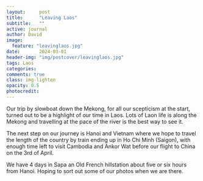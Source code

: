 ```yaml
---
layout:     post
title:      "Leaving Laos"
subtitle:   ""
active: journal
author: David
image:
  feature: "leavinglaos.jpg"
date:       2024-03-01
header-img: "img/postcover/leavinglaos.jpg"
tags: Laos
categories: 
comments: true
class: img-lighten 
opacity: 0.5
photocredit:
---
```


Our trip by slowboat down the Mekong, for all our scepticism at the start, turned out to be a highlight of our time in Laos. Lots of Laon life is along the Mekong and travelling at the pace of the river is the best way to see it.

The next step on our journey is Hanoi and Vietnam where we hope to travel the length of the country by train ending up in Ho Chi Minh (Saigon), with enough time left to visit Cambodia and Ankor Wat before our flight to China on the 3rd of April.

We have 4 days in Sapa an Old French hillstation about five or six hours from Hanoi. Hoping to sort out some of our photos when we are there.










